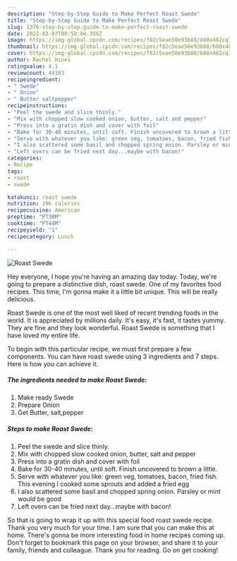 ```yaml
---
description: "Step-by-Step Guide to Make Perfect Roast Swede"
title: "Step-by-Step Guide to Make Perfect Roast Swede"
slug: 1376-step-by-step-guide-to-make-perfect-roast-swede
date: 2022-03-07T00:50:04.356Z
image: https://img-global.cpcdn.com/recipes/f82c5eae50e93b88/680x482cq70/roast-swede-recipe-main-photo.jpg
thumbnail: https://img-global.cpcdn.com/recipes/f82c5eae50e93b88/680x482cq70/roast-swede-recipe-main-photo.jpg
cover: https://img-global.cpcdn.com/recipes/f82c5eae50e93b88/680x482cq70/roast-swede-recipe-main-photo.jpg
author: Rachel Hines
ratingvalue: 4.1
reviewcount: 44183
recipeingredient:
- " Swede"
- " Onion"
- " Butter saltpepper"
recipeinstructions:
- "Peel the swede and slice thinly."
- "Mix with chopped slow cooked onion, butter, salt and pepper"
- "Press into a gratin dish and cover with foil"
- "Bake for 30-40 minutes, until soft. Finish uncovered to brown a little."
- "Serve with whatever you like: green veg, tomatoes, bacon, fried fish. This evening I cooked some sprouts and added a fried egg"
- "I also scattered some basil and chopped spring onion. Parsley or mint would be good"
- "Left overs can be fried next day...maybe with bacon!"
categories:
- Recipe
tags:
- roast
- swede

katakunci: roast swede 
nutrition: 196 calories
recipecuisine: American
preptime: "PT38M"
cooktime: "PT44M"
recipeyield: "1"
recipecategory: Lunch

---
```



![Roast Swede](https://img-global.cpcdn.com/recipes/f82c5eae50e93b88/680x482cq70/roast-swede-recipe-main-photo.jpg)

Hey everyone, I hope you're having an amazing day today. Today, we're going to prepare a distinctive dish, roast swede. One of my favorites food recipes. This time, I'm gonna make it a little bit unique. This will be really delicious.



Roast Swede is one of the most well liked of recent trending foods in the world. It is appreciated by millions daily. It's easy, it's fast, it tastes yummy. They are fine and they look wonderful. Roast Swede is something that I have loved my entire life.


To begin with this particular recipe, we must first prepare a few components. You can have roast swede using 3 ingredients and 7 steps. Here is how you can achieve it.

<!--inarticleads1-->

##### The ingredients needed to make Roast Swede:

1. Make ready  Swede
1. Prepare  Onion
1. Get  Butter, salt,pepper




<!--inarticleads2-->

##### Steps to make Roast Swede:

1. Peel the swede and slice thinly.
1. Mix with chopped slow cooked onion, butter, salt and pepper
1. Press into a gratin dish and cover with foil
1. Bake for 30-40 minutes, until soft. Finish uncovered to brown a little.
1. Serve with whatever you like: green veg, tomatoes, bacon, fried fish. This evening I cooked some sprouts and added a fried egg
1. I also scattered some basil and chopped spring onion. Parsley or mint would be good
1. Left overs can be fried next day...maybe with bacon!




So that is going to wrap it up with this special food roast swede recipe. Thank you very much for your time. I am sure that you can make this at home. There's gonna be more interesting food in home recipes coming up. Don't forget to bookmark this page on your browser, and share it to your family, friends and colleague. Thank you for reading. Go on get cooking!
